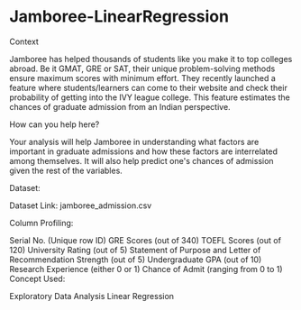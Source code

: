 # Jamboree-LinearRegression
Context

Jamboree has helped thousands of students like you make it to top colleges abroad. Be it GMAT, GRE or SAT, their unique problem-solving methods ensure maximum scores with minimum effort.
They recently launched a feature where students/learners can come to their website and check their probability of getting into the IVY league college. This feature estimates the chances of graduate admission from an Indian perspective.


How can you help here?

Your analysis will help Jamboree in understanding what factors are important in graduate admissions and how these factors are interrelated among themselves. It will also help predict one's chances of admission given the rest of the variables.

Dataset:

Dataset Link: jamboree_admission.csv

Column Profiling:

Serial No. (Unique row ID)
GRE Scores (out of 340)
TOEFL Scores (out of 120)
University Rating (out of 5)
Statement of Purpose and Letter of Recommendation Strength (out of 5)
Undergraduate GPA (out of 10)
Research Experience (either 0 or 1)
Chance of Admit (ranging from 0 to 1)
Concept Used:

Exploratory Data Analysis
Linear Regression

